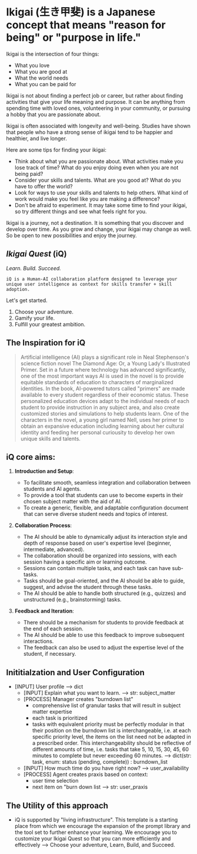 # Ikigai (生き甲斐) is a Japanese concept that means "reason for being" or "purpose in life."

Ikigai is the intersection of four things:

- What you love
- What you are good at
- What the world needs
- What you can be paid for

Ikigai is not about finding a perfect job or career, but rather about finding activities that give your life meaning and purpose. It can be anything from spending time with loved ones, volunteering in your community, or pursuing a hobby that you are passionate about.

Ikigai is often associated with longevity and well-being. Studies have shown that people who have a strong sense of ikigai tend to be happier and healthier, and live longer.

Here are some tips for finding your ikigai:

- Think about what you are passionate about. What activities make you lose track of time? What do you enjoy doing even when you are not being paid?
- Consider your skills and talents. What are you good at? What do you have to offer the world?
- Look for ways to use your skills and talents to help others. What kind of work would make you feel like you are making a difference?
- Don't be afraid to experiment. It may take some time to find your ikigai, so try different things and see what feels right for you.

Ikigai is a journey, not a destination. It is something that you discover and develop over time. As you grow and change, your ikigai may change as well. So be open to new possibilities and enjoy the journey.

## *Ikigai Quest* (iQ)
*Learn. Build. Succeed.*

`iQ is a Human-AI collaboration platform designed to leverage your unique user intelligence as context for skills transfer + skill adoption.`

Let's get started.
1. Choose your adventure.
2. Gamify your life.
3. Fulfill your greatest ambition.

## The Inspiration for iQ

> Artificial intelligence (AI) plays a significant role in Neal Stephenson's science fiction novel The Diamond Age: Or, a Young Lady's Illustrated Primer. Set in a future where technology has advanced significantly, one of the most important ways AI is used in the novel is to provide equitable standards of education to characters of marginalized identities. In the book, AI-powered tutors called "primers" are made available to every student regardless of their economic status. These personalized education devices adapt to the individual needs of each student to provide instruction in any subject area, and also create customized stories and simulations to help students learn.  One of the characters in the novel, a young girl named Nell, uses her primer to obtain an expansive education including learning about her cultural identity and feeding her personal curiousity to develop her own unique skills and talents.

## iQ core aims:

1. **Introduction and Setup**:
    - To facilitate smooth, seamless integration and collaboration between students and AI agents.
    - To provide a tool that students can use to become experts in their chosen subject matter with the aid of AI.
    - To create a generic, flexible, and adaptable configuration document that can serve diverse student needs and topics of interest.

2. **Collaboration Process**:
    - The AI should be able to dynamically adjust its interaction style and depth of response based on user's expertise level (beginner, intermediate, advanced).
    - The collaboration should be organized into sessions, with each session having a specific aim or learning outcome.
    - Sessions can contain multiple tasks, and each task can have sub-tasks.
    - Tasks should be goal-oriented, and the AI should be able to guide, suggest, and advise the student through these tasks.
    - The AI should be able to handle both structured (e.g., quizzes) and unstructured (e.g., brainstorming) tasks.

3. **Feedback and Iteration**:
    - There should be a mechanism for students to provide feedback at the end of each session.
    - The AI should be able to use this feedback to improve subsequent interactions.
    - The feedback can also be used to adjust the expertise level of the student, if necessary.

## Inititialzation and User Configuration

- [INPUT] User profile --> dict
    - [INPUT] Explain what you want to learn. --> str: subject_matter
    - [PROCESS] Manager creates "burndown list"
        - comprehensive list of granular tasks that will result in subject matter expertise
        - each task is prioritized
        - tasks with equivalent priority must be perfectly modular in that their position on the burndown list is interchangeable, i.e. at each specific priority level, the items on the list need not be adapted in a prescribed order.  This interchangeability should be reflective of different amounts of time, i.e. tasks that take 5, 10, 15, 30, 45, 60 minutes to complete but never exceeding 60 minutes.
          --> dict(str: task, enum: status (pending, complete)) : burndown_list
    - [INPUT] How much time do you have right now?  --> user_availability
    - [PROCESS] Agent creates praxis based on context:
        - user time selection
        - next item on "burn down list
          --> str: user_praxis

## The Utility of this approach

- iQ is supported by "living infrastructure".  This template is a starting place from which we encourage the expansion of the prompt library and the tool set to further enhance your learning.  We encourage you to customize your Ikigai Quest so that you can more efficiently and effectively --> Choose your adventure, Learn, Build, and Succeed.  
